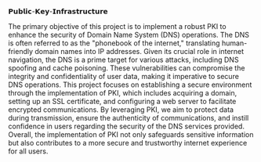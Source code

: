𝗣𝘂𝗯𝗹𝗶𝗰-𝗞𝗲𝘆-𝗜𝗻𝗳𝗿𝗮𝘀𝘁𝗿𝘂𝗰𝘁𝘂𝗿𝗲

The primary objective of this project is to implement a robust PKI to enhance the security of Domain Name System (DNS) operations. The DNS is often referred to as the "phonebook of the internet," translating human-friendly domain names into IP addresses. Given its crucial role in internet navigation, the DNS is a prime target for various attacks, including DNS spoofing and cache poisoning. These vulnerabilities can compromise the integrity and confidentiality of user data, making it imperative to secure DNS operations. This project focuses on establishing a secure environment through the implementation of PKI, which includes acquiring a domain, setting up an SSL certificate, and configuring a web server to facilitate encrypted communications. By leveraging PKI, we aim to protect data during transmission, ensure the authenticity of communications, and instill confidence in users regarding the security of the DNS services provided. Overall, the implementation of PKI not only safeguards sensitive information but also contributes to a more secure and trustworthy internet experience for all users.
